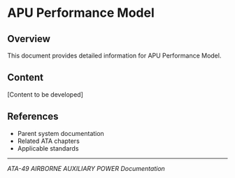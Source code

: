# APU Performance Model

## Overview

This document provides detailed information for APU Performance Model.

## Content

[Content to be developed]

## References

- Parent system documentation
- Related ATA chapters
- Applicable standards

---

*ATA-49 AIRBORNE AUXILIARY POWER Documentation*
